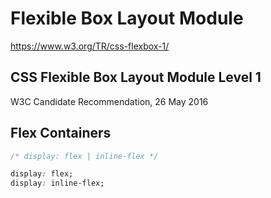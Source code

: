 # Flexible Box Layout Module  

https://www.w3.org/TR/css-flexbox-1/  


## CSS Flexible Box Layout Module Level 1  
W3C Candidate Recommendation, 26 May 2016


## Flex Containers  

```css
/* display: flex | inline-flex */  

display: flex;
display: inline-flex;

``` 








